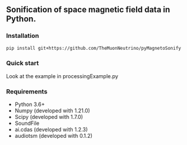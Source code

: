 Sonification of space magnetic field data in Python.
----------------------------------------
### Installation ###

```sh
pip install git+https://github.com/TheMuonNeutrino/pyMagnetoSonify
```

### Quick start ###
Look at the example in processingExample.py

### Requirements ###

- Python 3.6+
- Numpy (developed with 1.21.0)
- Scipy (developed with 1.7.0)
- SoundFile
- ai.cdas (developed with 1.2.3)
- audiotsm (developed with 0.1.2)
